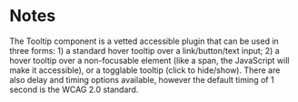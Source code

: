 Notes
==========

The Tooltip component is a vetted accessible plugin that can be used in three forms: 1) a standard hover tooltip over a link/button/text input; 2) a hover tooltip over a non-focusable element (like a span, the JavaScript will make it accessible), or a togglable tooltip (click to hide/show). There are also delay and timing options available, however the default timing of 1 second is the WCAG 2.0 standard.